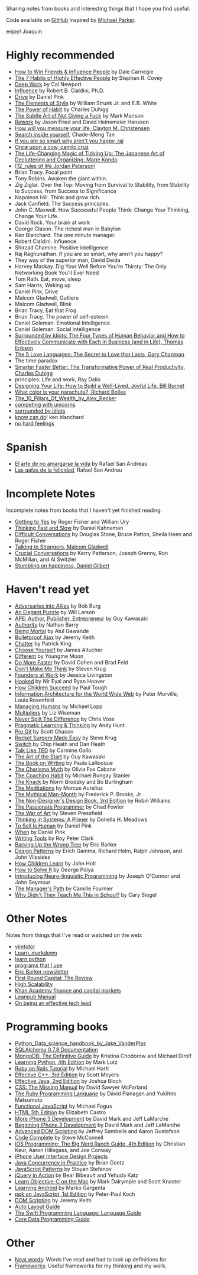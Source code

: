 Sharing notes from books and interesting things that I hope you find useful.

Code available on [GitHub](https://github.com/joamatab/book-notes/) inspired by [Michael Parker](https://github.com/mgp/book-notes).

enjoy!
Joaquin

# Highly recommended

- [How to Win Friends & Influence People](how-to-win-friends-and-influence-people.markdown) by Dale Carnegie
- [The 7 Habits of Highly Effective People](the-seven-habits-of-highly-effective-people.markdown) by Stephen R. Covey
- [Deep Work](deep-work.markdown) by Cal Newport
- [Influence](influence.markdown) by Robert B. Cialdini, Ph.D.
- [Drive](drive.markdown) by Daniel Pink
- [The Elements of Style](elements-of-style.markdown) by William Strunk Jr. and E.B. White
- [The Power of Habit](the-power-of-habit.markdown) by Charles Duhigg
- [The Subtle Art of Not Giving a Fuck](the-subtle-art-of-not-giving-a-fuck.markdown) by Mark Manson
- [Rework](rework.markdown) by Jason Fried and David Heinemeier Hansson
- [How will you measure your life, Clayton M. Christensen](how_will_you_measure_your_life.md)
- [Search inside yourself](Search-inside-yourself), Chade-Meng Tan
- [If you are so smart why aren't you happy, raj](if-you-are-so-smart-why-not-happy.md)
- [Once upon a cow, camilo cruz](once-upon-a-cow-camilo-cruz)
- [The Life-Changing Magic of Tidying Up: The Japanese Art of Decluttering and Organizing, Marie Kondo](Tidying-up-marie-kondo)
- [[12_rules of life Jordan Peterson](12_rules-of-life.Jordan-Peterson)]
- Brian Tracy. Focal point
- Tony Robins. Awaken the giant within.
- Zig Ziglar. Over the Top: Moving from Survival to Stability, from Stability to Success, from Success to Significance
- Napoleon Hill. Think and grow rich.
- Jack Canfield. The Success principles.
- John C. Maxwell. How Successful People Think: Change Your Thinking, Change Your Life.
- David Rock. Your brain at work
- George Clason. The richest man in Babylon
- Ken Blanchard. The one minute manager.
- Robert Cialdini. Influence
- Shirzad Chamine. Positive intelligence
- Raj Raghunathan. If you are so smart, why aren’t you happy?
- They way of the superior man, David Deida
- Harvey Mackay. Dig Your Well Before You're Thirsty: The Only Networking Book You'll Ever Need
- Tom Rath. Eat, move, sleep
- Sam Harris, Waking up
- Daniel Pink, Drive
- Malcom Gladwell, Outliers
- Malcom Gladwell, Blink
- Brian Tracy, Eat that Frog
- Brian Tracy, The power of self-esteem
- Daniel Goleman: Emotional Intelligence.
- Daniel Goleman: Social intelligence
- [Surrounded by Idiots: The Four Types of Human Behavior and How to Effectively Communicate with Each in Business (and in Life), Thomas Erikson](Surrounded-by-idiots.md)
- [The 5 Love Languages: The Secret to Love that Lasts, Gary Chapman](5-love-languages-gary-chapman.md)
- The time paradox
- [Smarter Faster Better: The Transformative Power of Real Productivity, Charles Duhigg](Smarter_Faster_Better-Charles_Duhigg.md)
- principles: Life and work, Ray Dalio
- [Designing Your Life: How to Build a Well-Lived, Joyful Life, Bill Burnet](Designing_Your_Life_How_to_Build_a_Well-Lived_Joyful_Life-Bill_Burnet.md)
- [What color is your parachute?, Richard Bolles](What_color_is_your_parachute-richard-bolles.md)
- [The_10_Pillars_Of_Wealth_by_Alex_Becker](The_10_Pillars_Of_Wealth_by_Alex_Becker)
- [competing with unicorns](competing-with-unicorns)
- [surrounded by idiots](surrounded-by-idiots)
- [know can do](know-can-do)! ken blanchard
- [no hard feelings](no-hard-feelings)



# Spanish

- [El arte de no amargarse la vida](El-arte-de-no-amargarse-la-vida) by Rafael San Andreau
- [Las gafas de la felicidad](Las-gafas-de-la-felicidad), Rafael San Andreu

# Incomplete Notes

Incomplete notes from books that I haven't yet finished reading.

- [Getting to Yes](getting-to-yes-negotiating-agreement-without-giving-in.markdown) by Roger Fisher and William Ury
- [Thinking Fast and Slow](thinking-fast-and-slow.markdown) by Daniel Kahneman
- [Difficult Conversations](difficult-conversations.markdown) by Douglas Stone, Bruce Patton, Sheila Heen and Roger Fisher
- [Talking to Strangers, Malcom Gladwell](Talking_to_Strangers-Malcom_Gladwell.md)
- [Crucial Conversations](crucial-conversations.md) by Kerry Patterson, Joseph Grenny, Ron McMillan, and Al Switzler
- [Stumbling on happiness, Daniel Gilbert](Stumbling_on_happiness-Daniel_Gilbert)

# Haven't read yet

- [Adversaries into Allies](adversaries-into-allies.markdown) by Bob Burg
- [An Elegant Puzzle](an-elegant-puzzle.markdown) by Will Larson
- [APE: Author, Publisher, Entrepreneur](ape-author-publisher-entrepreneur.markdown) by Guy Kawasaki
- [Authority](authority.markdown) by Nathan Barry
- [Being Mortal](being-mortal.markdown) by Atul Gawande
- [Bulletproof Ajax](bulletproof-ajax.markdown) by Jeremy Keith
- [Chatter](chatter.markdown) by Patrick King
- [Choose Yourself](choose-yourself.markdown) by James Altucher
- [Different](different.markdown) by Youngme Moon
- [Do More Faster](do-more-faster.markdown) by David Cohen and Brad Feld
- [Don't Make Me Think](dont-make-me-think.markdown) by Steven Krug
- [Founders at Work](founders-at-work.markdown) by Jessica Livingston
- [Hooked](hooked-how-to-build-habit-forming-products.markdown) by Nir Eyal and Ryan Hoover
- [How Children Succeed](how-children-succeed.markdown) by Paul Tough
- [Information Architecture for the World Wide Web](information-architecture.markdown) by Peter Morville, Louis Rosenfeld
- [Managing Humans](managing-humans.markdown) by Michael Lopp
- [Multipliers](multipliers.markdown) by Liz Wiseman
- [Never Split The Difference](never-split-the-difference.markdown) by Chris Voss
- [Pragmatic Learning & Thinking](pragmatic-learning-and-thinking.markdown) by Andy Hunt
- [Pro Git](pro-git.markdown) by Scott Chacon
- [Rocket Surgery Made Easy](rocket-surgery-made-easy.markdown) by Steve Krug
- [Switch](switch-how-to-change-things-when-change-is-hard.markdown) by Chip Heath and Dan Heath
- [Talk Like TED](talk-like-ted.markdown) by Carmine Gallo
- [The Art of the Start](art-of-the-start.markdown) by Guy Kawasaki
- [The Book on Writing](the-book-on-writing.markdown) by Paula LaRocque
- [The Charisma Myth](the-charisma-myth.markdown) by Olivia Fox Cabane
- [The Coaching Habit](the-coaching-habit.markdown) by Michael Bungay Stanier
- [The Knack](the-knack.markdown) by Norm Brodsky and Bo Burlingham
- [The Meditations](the-meditations.markdown) by Marcus Aurelius
- [The Mythical Man-Month](the-mythical-man-month.markdown) by Frederick P. Brooks, Jr.
- [The Non-Designer's Design Book, 3rd Edition](the-non-designers-design-book.markdown) by Robin Williams
- [The Passionate Programmer](the-passionate-programmer.markdown) by Chad Fowler
- [The War of Art](the-war-of-art.markdown) by Steven Pressfield
- [Thinking in Systems: A Primer](thinking-in-systems-a-primer.markdown) by Donella H. Meadows
- [To Sell Is Human](to-sell-is-human.markdown) by Daniel Pink
- [When](when.markdown) by Daniel Pink
- [Writing Tools](writing-tools.markdown) by Roy Peter Clark
- [Barking Up the Wrong Tree](barking-up-the-wrong-tree.markdown) by Eric Barker
- [Design Patterns](design-patterns.markdown) by Erich Gamma, Richard Helm, Ralph Johnson, and John Vlissides
- [How Children Learn](how-children-learn.markdown) by John Holt
- [How to Solve It](how-to-solve-it.markdown) by George Pólya
- [Introducing Neuro-linguistic Programming](introducing-neuro-linguistic-programming.markdown) by Joseph O'Connor and John Seymour
- [The Manager's Path](the-managers-path.markdown) by Camille Fournier
- [Why Didn't They Teach Me This in School?](why-dont-they-teach-me-this-in-school.markdown) by Cary Siegel

# Other Notes

Notes from things that I've read or watched on the web:

- [vimtutor](vimtutor.markdown)
- [Learn_markdown](Learn_markdown)
- [learn python](https://github.com/joamatab/practical-python)
- [programs that I use](https://github.com/joamatab/dotfiles/wiki)
- [Eric Barker newsletter](eric-barker-newsletter.markdown)
- [First Round Capital: The Review](first-round-capital-the-review.markdown)
- [High Scalability](high-scalability-notes.markdown)
- [Khan Academy finance and capital markets](khan-academy-finance-and-capital-markets.markdown)
- [Leanpub Manual](leanpub-manual.markdown)
- [On being an effective tech lead](effective-tech-lead-notes.markdown)

# Programming books

- [Python_Data_science_handbook_by_Jake_VanderPlas](Python_Data_science_handbook_by_Jake_VanderPlas)
- [SQLAlchemy 0.7.8 Documentation](sqlalchemy.markdown)
- [MongoDB: The Definitive Guide](mongodb-the-definitive-guide.markdown) by Kristina Chodorow and Michael Dirolf
- [Learning Python, 4th Edition](learning-python-4th-edition.markdown) by Mark Lutz
- [Ruby on Rails Tutorial](ruby-on-rails-tutorial.markdown) by Michael Hartl
- [Effective C++, 3rd Edition](effective-c%2B%2B-3rd-edition.markdown) by Scott Meyers
- [Effective Java, 2nd Edition](effective-java-2nd-edition.markdown) by Joshua Bloch
- [CSS: The Missing Manual](css-the-missing-manual.markdown) by David Sawyer McFarland
- [The Ruby Programming Language](the-ruby-programming-language.markdown) by David Flanagan and Yukihiro Matsumoto
- [Functional JavaScript](functional-javascript.markdown) by Michael Fogus
- [HTML 5th Edition](html-5th-edition.markdown) by Elizabeth Castro
- [More iPhone 3 Development](more-iphone-3-development.markdown) by David Mark and Jeff LaMarche
- [Beginning iPhone 3 Development](beginning-iphone-3-development.markdown) by David Mark and Jeff LaMarche
- [Advanced DOM Scripting](advanced-dom-scripting.markdown) by Jeffrey Sambells and Aaron Gustafson
- [Code Complete](code-complete.markdown) by Steve McConnell
- [iOS Programming: The Big Nerd Ranch Guide, 4th Edition](ios-programming-the-big-nerd-ranch-guide-4th-edition.markdown) by Christian Keur, Aaron Hillegass, and Joe Conway
- [iPhone User Interface Design Projects](iphone-user-interface-design-projects.markdown)
- [Java Concurrency in Practice](java-concurrency-in-practice.markdown) by Brian Goetz
- [JavaScript Patterns](javascript-patterns.markdown) by Stoyan Stefanov
- [jQuery in Action](jquery-in-action.markdown) by Bear Bibeault and Yehuda Katz
- [Learn Objective-C on the Mac](learn-objective-c-on-the-mac.markdown) by Mark Dalrymple and Scott Knaster
- [Learning Android](learning-android.markdown) by Marko Gargenta
- [ppk on JavaScript, 1st Edition](ppk-on-javascript.markdown) by Peter-Paul Koch
- [DOM Scripting](dom-scripting.markdown) by Jeremy Keith
- [Auto Layout Guide](auto-layout-guide.markdown)
- [The Swift Programming Language: Language Guide](the-swift-programming-language.markdown)
- [Core Data Programming Guide](core-data-programming-guide.markdown)

# Other

- [Neat words](neat-words.markdown): Words I've read and had to look up definitions for.
- [Frameworks](frameworks.markdown): Useful frameworks for my thinking and my work.
